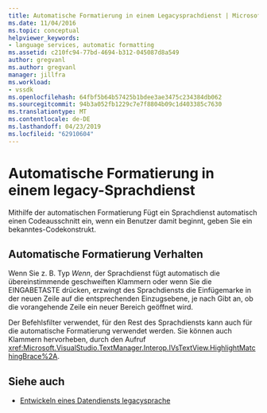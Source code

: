 ```yaml
---
title: Automatische Formatierung in einem Legacysprachdienst | Microsoft-Dokumentation
ms.date: 11/04/2016
ms.topic: conceptual
helpviewer_keywords:
- language services, automatic formatting
ms.assetid: c210fc94-77bd-4694-b312-045087d8a549
author: gregvanl
ms.author: gregvanl
manager: jillfra
ms.workload:
- vssdk
ms.openlocfilehash: 64fbf5b64b57425b1bdee3ae3475c234384db062
ms.sourcegitcommit: 94b3a052fb1229c7e7f8804b09c1d403385c7630
ms.translationtype: MT
ms.contentlocale: de-DE
ms.lasthandoff: 04/23/2019
ms.locfileid: "62910604"
---
```

# <a name="automatic-formatting-in-a-legacy-language-service"></a>Automatische Formatierung in einem legacy-Sprachdienst
Mithilfe der automatischen Formatierung Fügt ein Sprachdienst automatisch einen Codeausschnitt ein, wenn ein Benutzer damit beginnt, geben Sie ein bekanntes-Codekonstrukt.

## <a name="automatic-formatting-behavior"></a>Automatische Formatierung Verhalten
 Wenn Sie z. B. Typ *Wenn*, der Sprachdienst fügt automatisch die übereinstimmende geschweiften Klammern oder wenn Sie die EINGABETASTE drücken, erzwingt des Sprachdiensts die Einfügemarke in der neuen Zeile auf die entsprechenden Einzugsebene, je nach Gibt an, ob die vorangehende Zeile ein neuer Bereich geöffnet wird.

 Der Befehlsfilter verwendet, für den Rest des Sprachdiensts kann auch für die automatische Formatierung verwendet werden. Sie können auch Klammern hervorheben, durch den Aufruf <xref:Microsoft.VisualStudio.TextManager.Interop.IVsTextView.HighlightMatchingBrace%2A>.

## <a name="see-also"></a>Siehe auch
- [Entwickeln eines Datendiensts legacysprache](../../extensibility/internals/developing-a-legacy-language-service.md)